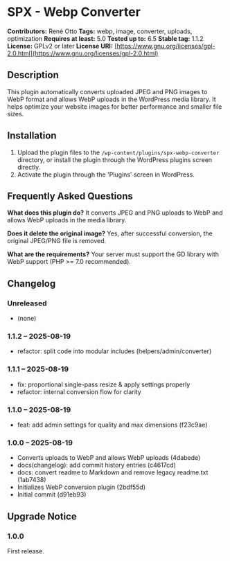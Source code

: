 # SPX - Webp Converter

**Contributors:** René Otto
**Tags:** webp, image, converter, uploads, optimization
**Requires at least:** 5.0
**Tested up to:** 6.5
**Stable tag:** 1.1.2
**License:** GPLv2 or later
**License URI:** [https://www.gnu.org/licenses/gpl-2.0.html](https://www.gnu.org/licenses/gpl-2.0.html)

## Description
This plugin automatically converts uploaded JPEG and PNG images to WebP format and allows WebP uploads in the WordPress media library. It helps optimize your website images for better performance and smaller file sizes.

## Installation
1. Upload the plugin files to the `/wp-content/plugins/spx-webp-converter` directory, or install the plugin through the WordPress plugins screen directly.
2. Activate the plugin through the 'Plugins' screen in WordPress.

## Frequently Asked Questions
**What does this plugin do?**
It converts JPEG and PNG uploads to WebP and allows WebP uploads in the media library.

**Does it delete the original image?**
Yes, after successful conversion, the original JPEG/PNG file is removed.

**What are the requirements?**
Your server must support the GD library with WebP support (PHP >= 7.0 recommended).

## Changelog
### Unreleased
* (none)

### 1.1.2 – 2025-08-19
* refactor: split code into modular includes (helpers/admin/converter)

### 1.1.1 – 2025-08-19
* fix: proportional single-pass resize & apply settings properly
* refactor: internal conversion flow for clarity

### 1.1.0 – 2025-08-19
* feat: add admin settings for quality and max dimensions (f23c9ae)

### 1.0.0 – 2025-08-19
* Converts uploads to WebP and allows WebP uploads (4dabede)
* docs(changelog): add commit history entries (c4617cd)
* docs: convert readme to Markdown and remove legacy readme.txt (1ab7438)
* Initializes WebP conversion plugin (2bdf55d)
* Initial commit (d91eb93)

## Upgrade Notice
### 1.0.0
First release.